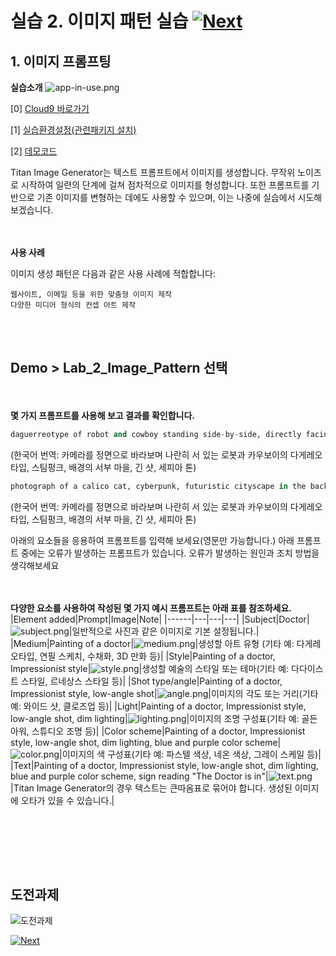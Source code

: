 # 실습 2. 이미지 패턴 실습 [![Next](images/next.png)](03_Advanced_Pattern.md)
## 1. 이미지 프롬프팅
**실습소개**
![app-in-use.png](images/app-in-use.png)

[0] [Cloud9 바로가기 ](https://us-west-2.console.aws.amazon.com/cloud9control/home?region=us-west-2#/)

[1] [실습환경설정(관련패키지 설치)](https://catalog.us-east-1.prod.workshops.aws/workshops/10435111-3e2e-48bb-acb4-0b5111d7638e/ko-KR/prerequisites/lab-setup)

[2] [데모코드](codes/Lab_1.Image_Generation.md)





Titan Image Generator는 텍스트 프롬프트에서 이미지를 생성합니다. 무작위 노이즈로 시작하여 일련의 단계에 걸쳐 점차적으로 이미지를 형성합니다. 또한 프롬프트를 기반으로 기존 이미지를 변형하는 데에도 사용할 수 있으며, 이는 나중에 실습에서 시도해 보겠습니다.

<BR><BR>
**사용 사례**

이미지 생성 패턴은 다음과 같은 사용 사례에 적합합니다:

    웹사이트, 이메일 등을 위한 맞춤형 이미지 제작
    다양한 미디어 형식의 컨셉 아트 제작

<BR><BR>
## Demo > Lab_2_Image_Pattern 선택
<!--<a href="[https://bit.ly/bedrock-image](https://bit.ly/bedrock-image)" target="_blank"> **https://bit.ly/bedrock-image** </a>-->
<BR><BR>
**몇 가지 프롬프트를 사용해 보고 결과를 확인합니다.**
~~~python
daguerreotype of robot and cowboy standing side-by-side, directly facing the camera, steampunk, western town in the background, long shot, sepia tone
~~~
(한국어 번역: 카메라를 정면으로 바라보며 나란히 서 있는 로봇과 카우보이의 다게레오타입, 스팀펑크, 배경의 서부 마을, 긴 샷, 세피아 톤)

~~~python
photograph of a calico cat, cyberpunk, futuristic cityscape in the background, low angle, long shot, neon sign on building "CALICO CORP", Epic, photorealistic, 4K
~~~
(한국어 번역: 카메라를 정면으로 바라보며 나란히 서 있는 로봇과 카우보이의 다게레오타입, 스팀펑크, 배경의 서부 마을, 긴 샷, 세피아 톤)

아래의 요소들을 응용하여 프롬프트를 입력해 보세요(영문만 가능합니다.)
아래 프롬프트 중에는 오류가 발생하는 프롬프트가 있습니다. 오류가 발생하는 원인과 조치 방법을 생각해보세요

<BR><BR>
**다양한 요소를 사용하여 작성된 몇 가지 예시 프롬프트는 아래 표를 참조하세요.**
|Element added|Prompt|Image|Note|
|------|---|---|---|
|Subject|Doctor|![subject.png](images/subject.png)|일반적으로 사진과 같은 이미지로 기본 설정됩니다.|
|Medium|Painting of a doctor|![medium.png](images/medium.png)|생성할 아트 유형 (기타 예: 다게레오타입, 연필 스케치, 수채화, 3D 만화 등)|
|Style|Painting of a doctor, Impressionist style|![style.png](images/style.png)|생성할 예술의 스타일 또는 테마(기타 예: 다다이스트 스타일, 르네상스 스타일 등)|
|Shot type/angle|Painting of a doctor, Impressionist style, low-angle shot|![angle.png](images/angle.png)|이미지의 각도 또는 거리(기타 예: 와이드 샷, 클로즈업 등)|
|Light|Painting of a doctor, Impressionist style, low-angle shot, dim lighting|![lighting.png](images/lighting.png)|이미지의 조명 구성표(기타 예: 골든 아워, 스튜디오 조명 등)|
|Color scheme|Painting of a doctor, Impressionist style, low-angle shot, dim lighting, blue and purple color scheme|![color.png](images/color.png)|이미지의 색 구성표(기타 예: 파스텔 색상, 네온 색상, 그레이 스케일 등)|
|Text|Painting of a doctor, Impressionist style, low-angle shot, dim lighting, blue and purple color scheme, sign reading "The Doctor is in"|![text.png](images/text.png)|Titan Image Generator의 경우 텍스트는 큰따옴표로 묶어야 합니다. 생성된 이미지에 오타가 있을 수 있습니다.|

<BR><BR>
<!--## 코드예제 : [codes/Lab_2.Image_Pattern.md](codes/Lab_2.Image_Pattern.md)-->

<BR><BR>
## 도전과제 
![도전과제](https://simyung.notion.site/image/https%3A%2F%2Fprod-files-secure.s3.us-west-2.amazonaws.com%2Fbcfc9a33-741c-4cf8-88e2-7fc3d778fb45%2F96fec6d1-6b2f-491b-9a81-77f4212b0378%2FScreenshot_2024-05-21_at_7.32.06_PM.png?table=block&id=51d868fa-3d3e-4e85-9e5b-c60197e8bda4&spaceId=bcfc9a33-741c-4cf8-88e2-7fc3d778fb45&width=2000&userId=&cache=v2)

<!--데모에서 오류가 발생하시는 경우 (정상 호출되는 인스턴스 직접 호출) <BR>
http://54.205.45.29:8501 <BR>
http://54.205.45.29:18501 <BR><BR><BR>-->

[![Next](images/next.png)](03_Advanced_Pattern.md)
